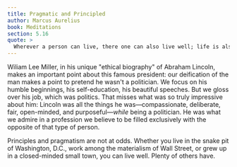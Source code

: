 ```yaml
---
title: Pragmatic and Principled
author: Marcus Aurelius
book: Meditations
section: 5.16
quote: >
  Wherever a person can live, there one can also live well; life is also in the demands of court, there too one can live well.
---
```


Wiliam Lee Miller, in his unique "ethical biography" of Abraham Lincoln, makes an important point about this famous president: our deification of the man makes a point to pretend he wasn't a politician. We focus on his humble beginnings, his self-education, his beautiful speeches. But we gloss over his job, which was politics. That misses what was so truly impressive about him: Lincoln was all the things he was—compassionate, deliberate, fair, open-minded, and purposeful—_while_ being a politician. He was what we admire in a profession we believe to be filled exclusively with the opposite of that type of person.

Principles and pragmatism are not at odds. Whether you live in the snake pit of Washington, D.C., work among the materialism of Wall Street, or grew up in a closed-minded small town, you can live well. Plenty of others have.
